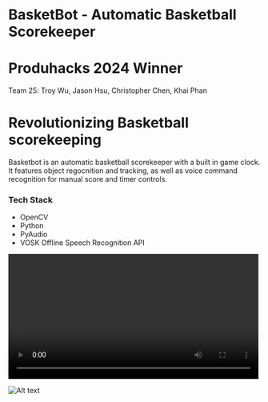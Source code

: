 # BasketBot - Automatic Basketball Scorekeeper

# Produhacks 2024 Winner 

Team 25: Troy Wu, Jason Hsu, Christopher Chen, Khai Phan

# Revolutionizing Basketball scorekeeping

Basketbot is an automatic basketball scorekeeper with a built in game clock. It features object regocnition and tracking, as well as voice command recognition for manual score and timer controls.



### Tech Stack

- OpenCV
- Python
- PyAudio
- VOSK Offline Speech Recognition API

<video controls width="500">
    <source src="/path/to/video.mp4" type="video/mp4">
    Your browser does not support the video tag.
</video>

![Alt text](https://github.com/04christopher/team25/blob/main/demoshot.jpg)
